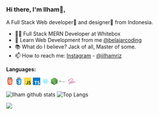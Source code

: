 ### Hi there, I'm Ilham👦,
A Full Stack Web developer🎯 and designer🌈 from Indonesia.

- 👨‍💻 Full Stack MERN Developer at Whitebox
- 🎥 Learn Web Development from me [@belajarcoding](https://www.youtube.com/belajarcoding) <!-- - 🌱 Currently learning Svelte. -->
- 📚 What do I believe? Jack of all, Master of some.
- 📫 How to reach me: [Instagram](https://instagram.com/belajarcoding) - [@iilhamriz](https://instagram.com/iilhamriz)

**Languages:**  

<code><img height="20" src="https://raw.githubusercontent.com/github/explore/80688e429a7d4ef2fca1e82350fe8e3517d3494d/topics/html/html.png"></code>
<code><img height="20" src="https://raw.githubusercontent.com/github/explore/80688e429a7d4ef2fca1e82350fe8e3517d3494d/topics/css/css.png"></code>
<code><img height="20" src="https://raw.githubusercontent.com/github/explore/80688e429a7d4ef2fca1e82350fe8e3517d3494d/topics/javascript/javascript.png"></code>
<code><img height="20" src="https://raw.githubusercontent.com/github/explore/80688e429a7d4ef2fca1e82350fe8e3517d3494d/topics/typescript/typescript.png"></code>
<code><img height="20" src="https://raw.githubusercontent.com/github/explore/80688e429a7d4ef2fca1e82350fe8e3517d3494d/topics/react/react.png"></code>
<code><img height="20" src="https://raw.githubusercontent.com/github/explore/80688e429a7d4ef2fca1e82350fe8e3517d3494d/topics/nodejs/nodejs.png"></code>
<code><img height="20" src="https://raw.githubusercontent.com/github/explore/80688e429a7d4ef2fca1e82350fe8e3517d3494d/topics/mongodb/mongodb.png"></code>
<code><img height="20" src="https://raw.githubusercontent.com/github/explore/80688e429a7d4ef2fca1e82350fe8e3517d3494d/topics/sass/sass.png"></code>

![Ilham github stats](https://github-readme-stats.vercel.app/api?username=iilhamriz&theme=tokyonight&show_icons=true&hide=["issues"])
![Top Langs](https://github-readme-stats.vercel.app/api/top-langs/?username=iilhamriz&theme=tokyonight&layout=compact)

![](https://komarev.com/ghpvc/?username=iilhamriz)

 <!--⭐️ From [Piyush Agarwal](https://github.com/iilhamriz)-->
